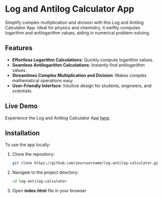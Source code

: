 # Log and Antilog Calculator App

Simplify complex multiplication and division with this Log and Antilog Calculator App. Ideal for physics and chemistry, it swiftly computes logarithm and antilogarithm values, aiding in numerical problem-solving.

## Features

- **Effortless Logarithm Calculations**: Quickly compute logarithm values.
- **Seamless Antilogarithm Calculations**: Instantly find antilogarithm values.
- **Streamlines Complex Multiplication and Division**: Makes complex mathematical operations easy.
- **User-Friendly Interface**: Intuitive design for students, engineers, and scientists.

## Live Demo

Experience the Log and Antilog Calculator App [here](#).

## Installation

To use the app locally:

1. Clone the repository:
   ```bash
   git clone https://github.com/yourusername/log-antilog-calculator.git
2. Navigate to the project directory:
   ```bash
   cd log-antilog-calculator
3. Open **index.html** file in your browser
